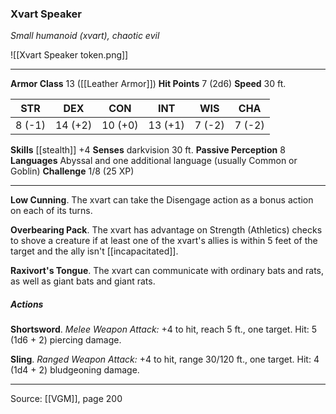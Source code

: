 ### Xvart Speaker
_Small humanoid (xvart), chaotic evil_

![[Xvart Speaker token.png]]




---

**Armor Class** 13 ([[Leather Armor]])
**Hit Points** 7 (2d6)
**Speed** 30 ft.

| STR     | DEX     | CON     | INT     | WIS     | CHA     |
|---------|---------|---------|---------|---------|---------|
| 8 (-1) | 14 (+2) | 10 (+0) | 13 (+1) | 7 (-2) | 7 (-2) |

**Skills** [[stealth]] +4
**Senses** darkvision 30 ft.
**Passive Perception** 8
**Languages** Abyssal and one additional language (usually Common or Goblin)
**Challenge** 1/8 (25 XP)

---

**Low Cunning**. The xvart can take the Disengage action as a bonus action on each of its turns.

**Overbearing Pack**. The xvart has advantage on Strength (Athletics) checks to shove a creature if at least one of the xvart's allies is within 5 feet of the target and the ally isn't [[incapacitated]].

**Raxivort's Tongue**. The xvart can communicate with ordinary bats and rats, as well as giant bats and giant rats.

##### Actions
**Shortsword**. _Melee Weapon Attack:_ +4 to hit, reach 5 ft., one target. Hit: 5 (1d6 + 2) piercing damage.

**Sling**. _Ranged Weapon Attack:_ +4 to hit, range 30/120 ft., one target. Hit: 4 (1d4 + 2) bludgeoning damage.


---

Source: [[VGM]], page 200